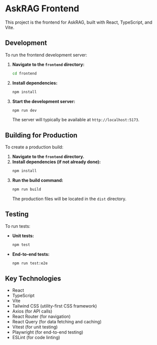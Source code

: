 # AskRAG Frontend

This project is the frontend for AskRAG, built with React, TypeScript, and Vite.

## Development

To run the frontend development server:

1.  **Navigate to the `frontend` directory:**
    ```bash
    cd frontend
    ```
2.  **Install dependencies:**
    ```bash
    npm install
    ```
3.  **Start the development server:**
    ```bash
    npm run dev
    ```
    The server will typically be available at `http://localhost:5173`.

## Building for Production

To create a production build:

1.  **Navigate to the `frontend` directory.**
2.  **Install dependencies (if not already done):**
    ```bash
    npm install
    ```
3.  **Run the build command:**
    ```bash
    npm run build
    ```
    The production files will be located in the `dist` directory.

## Testing

To run tests:

-   **Unit tests:**
    ```bash
    npm test
    ```
-   **End-to-end tests:**
    ```bash
    npm run test:e2e
    ```

## Key Technologies

-   React
-   TypeScript
-   Vite
-   Tailwind CSS (utility-first CSS framework)
-   Axios (for API calls)
-   React Router (for navigation)
-   React Query (for data fetching and caching)
-   Vitest (for unit testing)
-   Playwright (for end-to-end testing)
-   ESLint (for code linting)
